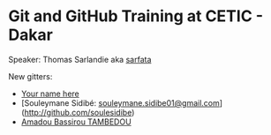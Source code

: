 # Git and GitHub Training at CETIC - Dakar

Speaker: Thomas Sarlandie aka [sarfata](http://twitter.com/sarfata/)

New gitters:

 * [Your name here](http://github.com/USERNAME)
 * [Souleymane Sidibé: souleymane.sidibe01@gmail.com] (http://github.com/soulesidibe)
 * [Amadou Bassirou TAMBEDOU](http://github.com/btambedou)
 
